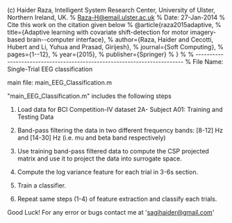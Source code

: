 (c) Haider Raza, Intelligent System Research Center, University of Ulster, Northern Ireland, UK.
%     Raza-H@email.ulster.ac.uk
%     Date: 27-Jan-2014
% Cite this work on the citation given below
% @article{raza2015adaptive,
%   title={Adaptive learning with covariate shift-detection for motor imagery-based brain--computer interface},
%   author={Raza, Haider and Cecotti, Hubert and Li, Yuhua and Prasad, Girijesh},
%   journal={Soft Computing},
%   pages={1--12},
%   year={2015},
%   publisher={Springer}
% }
%  % -------------------------------------------------------------------------
%                  File Name: Single-Trial EEG classification

main file: main_EEG_Classification.m

"main_EEG_Classification.m" includes the following steps

1) Load data for BCI Competition-IV dataset 2A- Subject A01: Training and Testing Data 
2) Band-pass filtering the data in two different frequency bands: [8-12] Hz and [14-30] Hz (i.e. mu and beta band respectively)
3) Use training band-pass filtered data to compute the CSP projected matrix and use it to project the data into surrogate space. 
4) Compute the log variance feature for each trial in 3-6s section.
5) Train a classifier.

6) Repeat same steps (1-4) of feature extraction and classify each trials. 

Good Luck!
For any error or bugs contact me at 'sagihaider@gmail.com'




